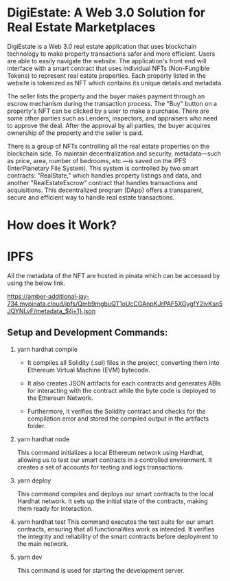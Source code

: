 
# DigiEstate: A Web 3.0 Solution for Real Estate Marketplaces

DigiEstate is a Web 3.0 real estate application that uses blockchain technology to make property transactions safer and more efficient. Users are able to easily navigate the website. The application's front end will interface with a smart contract that uses individual NFTs (Non-Fungible Tokens) to represent real estate properties. Each property listed in the website is tokenized as NFT which contains its unique details and metadata.

The seller lists the property and the buyer makes payment through an escrow mechanism during the transaction process. The "Buy" button on a property's NFT can be clicked by a user to make a purchase. There are some other parties such as Lenders, inspectors, and appraisers who need to approve the deal. After the approval by all parties, the buyer acquires ownership of the property and the seller is paid.

There is a group of NFTs controlling all the real estate properties on the blockchain side. To maintain decentralization and security, metadata—such as price, area, number of bedrooms, etc.—is saved on the IPFS (InterPlanetary File System). This system is controlled by two smart contracts: "RealState," which handles property listings and data, and another "RealEstateEscrow" contract that handles transactions and acquisitions. This decentralized program (DApp) offers a transparent, secure and efficient way to handle real estate transactions.

# How does it Work?



# IPFS

All the metadata of the NFT are hosted in pinata which can be accessed by using the below link. 

https://amber-additional-jay-734.mypinata.cloud/ipfs/Qmb9mgbuQT1oUcCGAnpKJrPAF5XGygfY2ivKsn5JQYNLvF/metadata_${i+1}.json



## Setup and Development Commands:

1. yarn hardhat compile
    
    - It compiles all Solidity (.sol) files in the project, converting them into Ethereum Virtual Machine (EVM) bytecode.
    
    - It also creates JSON artifacts for each contracts and generates ABIs for interacting with the contract while the byte code is deployed to the Ethereum Network.

    - Furthermore, it verifies the Solidity contract and checks for the compilation error and stored the compiled output in the artifacts folder.


2. yarn hardhat node

    This command initializes a local Ethereum network using Hardhat,    allowing us to test our smart contracts in a controlled environment. It creates a set of accounts for testing and logs transactions.

3. yarn deploy

    This command compiles and deploys our smart contracts to the local Hardhat network. It sets up the initial state of the contracts, making them ready for interaction.

4. yarn hardhat test
    This command executes the test suite for our smart contracts, ensuring that all functionalities work as intended. It verifies the integrity and reliability of the smart contracts before deployment to the main network.

5. yarn dev

    This command is used for starting the development server.



